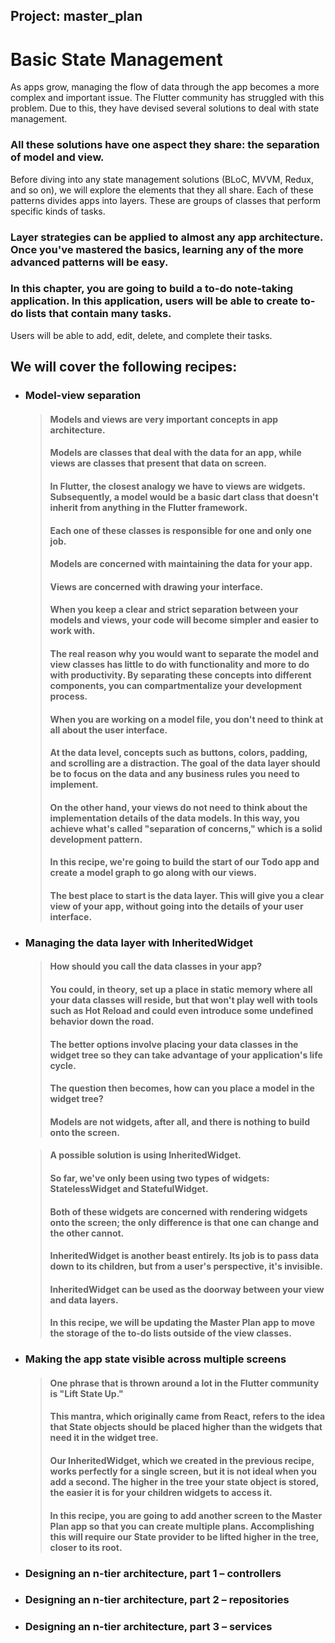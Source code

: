 ## Project: master_plan

# Basic State Management

As apps grow, managing the flow of data through the app becomes a more complex and important issue. 
The Flutter community has struggled with this problem. Due to this, they have devised several solutions to deal with state management. 
### All these solutions have one aspect they share: the separation of model and view.
Before diving into any state management solutions (BLoC, MVVM, Redux, and so on), we will explore the elements that they all share. Each of these patterns divides apps into layers. These are groups of classes that perform specific kinds of tasks. 
### Layer strategies can be applied to almost any app architecture. Once you've mastered the basics, learning any of the more advanced patterns will be easy.
### In this chapter, you are going to build a to-do note-taking application. In this application, users will be able to create to-do lists that contain many tasks. 
Users will be able to add, edit, delete, and complete their tasks.

## We will cover the following recipes:
- ### Model-view separation
    > #### Models and views are very important concepts in app architecture.
    > #### Models are classes that deal with the data for an app, while views are classes that present that data on screen.
    > #### In Flutter, the closest analogy we have to views are widgets. Subsequently, a model would be a basic dart class that doesn't inherit from anything in the Flutter framework.
    > #### Each one of these classes is responsible for one and only one job.
    > #### Models are concerned with maintaining the data for your app.
    > #### Views are concerned with drawing your interface.
    > #### When you keep a clear and strict separation between your models and views, your code will become simpler and easier to work with.
    > #### The real reason why you would want to separate the model and view classes has little to do with functionality and more to do with productivity. By separating these concepts into different components, you can compartmentalize your development process. 
    > #### When you are working on a model file, you don't need to think at all about the user interface.
    > #### At the data level, concepts such as buttons, colors, padding, and scrolling are a distraction. The goal of the data layer should be to focus on the data and any business rules you need to implement.
    > #### On the other hand, your views do not need to think about the implementation details of the data models. In this way, you achieve what's called "separation of concerns," which is a solid development pattern.
    > #### In this recipe, we're going to build the start of our Todo app and create a model graph to go along with our views.
    > #### The best place to start is the data layer. This will give you a clear view of your app, without going into the details of your user interface.
- ### Managing the data layer with InheritedWidget
    > #### How should you call the data classes in your app?
    > #### You could, in theory, set up a place in static memory where all your data classes will reside, but that won't play well with tools such as Hot Reload and could even introduce some undefined behavior down the road.
    > #### The better options involve placing your data classes in the widget tree so they can take advantage of your application's life cycle.
    > #### The question then becomes, how can you place a model in the widget tree?
    > #### Models are not widgets, after all, and there is nothing to build onto the screen.

    > #### A possible solution is using InheritedWidget. 
    > #### So far, we've only been using two types of widgets: StatelessWidget and StatefulWidget.
    > #### Both of these widgets are concerned with rendering widgets onto the screen; the only difference is that one can change and the other cannot.
    > #### InheritedWidget is another beast entirely. Its job is to pass data down to its children, but from a user's perspective, it's invisible. 
    > #### InheritedWidget can be used as the doorway between your view and data layers.
    > #### In this recipe, we will be updating the Master Plan app to move the storage of the to-do lists outside of the view classes.
- ### Making the app state visible across multiple screens
    > #### One phrase that is thrown around a lot in the Flutter community is "Lift State Up." 
    > #### This mantra, which originally came from React, refers to the idea that State objects should be placed higher than the widgets that need it in the widget tree.
    > #### Our InheritedWidget, which we created in the previous recipe, works perfectly for a single screen, but it is not ideal when you add a second. The higher in the tree your state object is stored, the easier it is for your children widgets to access it.
    > #### In this recipe, you are going to add another screen to the Master Plan app so that you can create multiple plans. Accomplishing this will require our State provider to be lifted higher in the tree, closer to its root.
- ### Designing an n-tier architecture, part 1 – controllers
- ### Designing an n-tier architecture, part 2 – repositories
- ### Designing an n-tier architecture, part 3 – services
